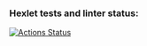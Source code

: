 ### Hexlet tests and linter status:
[![Actions Status](https://github.com/Mr-Gurd/frontend-project-lvl2/workflows/hexlet-check/badge.svg)](https://github.com/Mr-Gurd/frontend-project-lvl2/actions)